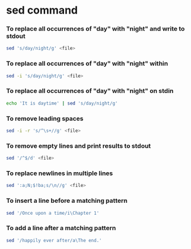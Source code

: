 # sed command

### To replace all occurrences of "day" with "night" and write to stdout
```bash
sed 's/day/night/g' <file>
```
### To replace all occurrences of "day" with "night" within <file>
```bash
sed -i 's/day/night/g' <file>
```
### To replace all occurrences of "day" with "night" on stdin
```bash
echo 'It is daytime' | sed 's/day/night/g'
```
### To remove leading spaces
```bash
sed -i -r 's/^\s+//g' <file>
```
### To remove empty lines and print results to stdout
```bash
sed '/^$/d' <file>
```
### To replace newlines in multiple lines
```bash
sed ':a;N;$!ba;s/\n//g' <file>
```
### To insert a line before a matching pattern
```bash
sed '/Once upon a time/i\Chapter 1'
```
### To add a line after a matching pattern
```bash
sed '/happily ever after/a\The end.'
```

